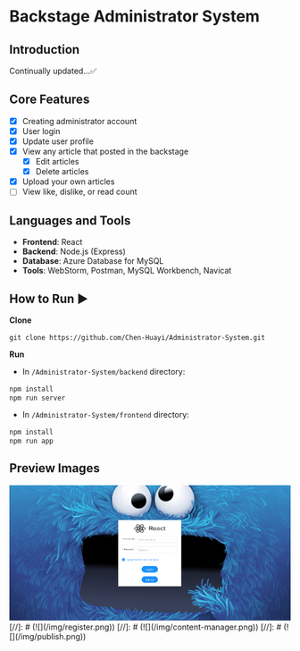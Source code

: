 # Backstage Administrator System

## Introduction
Continually updated...✅

## Core Features
+ [x] Creating administrator account 
+ [x] User login 
+ [x] Update user profile
+ [x] View any article that posted in the backstage 
  + [x] Edit articles 
  + [x] Delete articles 
+ [x] Upload your own articles 
+ [ ] View like, dislike, or read count

## Languages and Tools
+ **Frontend**: React
+ **Backend**: Node.js (Express)
+ **Database**: Azure Database for MySQL
+ **Tools**: WebStorm, Postman, MySQL Workbench, Navicat

## How to Run ▶️
**Clone**
```shell
git clone https://github.com/Chen-Huayi/Administrator-System.git
```
**Run**
+ In `/Administrator-System/backend` directory: 
```shell
npm install
npm run server
```
+ In `/Administrator-System/frontend` directory: 
```shell
npm install
npm run app
```

## Preview Images
![](/img/login.png)
[//]: # (![]&#40;/img/register.png&#41;)
[//]: # (![]&#40;/img/content-manager.png&#41;)
[//]: # (![]&#40;/img/publish.png&#41;)
